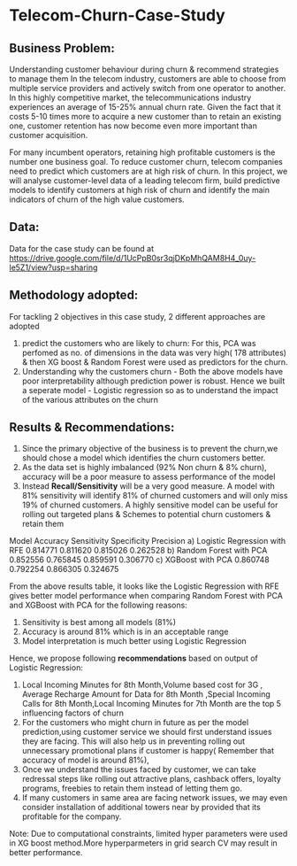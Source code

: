 # Telecom-Churn-Case-Study
## Business Problem:
Understanding customer behaviour during churn & recommend strategies to manage them
In the telecom industry, customers are able to choose from multiple service providers and actively switch from one operator to another. In this highly competitive market, the telecommunications industry experiences an average of 15-25% annual churn rate. Given the fact that it costs 5-10 times more to acquire a new customer than to retain an existing one, customer retention has now become even more important than customer acquisition.

For many incumbent operators, retaining high profitable customers is the number one business goal.
To reduce customer churn, telecom companies need to predict which customers are at high risk of churn.
In this project, we will analyse customer-level data of a leading telecom firm, build predictive models to identify customers at high risk of churn and identify the main indicators of churn of the high value customers.

## Data:
Data for the case study can be found at https://drive.google.com/file/d/1UcPpB0sr3qjDKpMhQAM8H4_0uy-le5Z1/view?usp=sharing

## Methodology adopted:
For tackling 2 objectives in this case study, 2 different approaches are adopted
1) predict the customers who are likely to churn: For this, PCA was perfomed as no. of dimensions in the data was very high( 178 attributes) & then XG boost & Random Forest were used as predictors for the churn.
2) Understanding why the customers churn - Both the above models have poor interpretability although prediction power is robust. Hence we built a seperate model - Logistic regression so as to understand the impact of the various attributes on the churn

## Results & Recommendations:
1. Since the primary objective of the business is to  prevent the churn,we should chose a model which identifies the churn customers better.
2. As the data set is highly imbalanced (92% Non churn & 8% churn), accuracy will be a poor measure to assess performance of the model
3. Instead **Recall/Sensitivity** will be a very good measure. A model with 81% sensitivity will identify 81% of churned customers and will only miss 19% of churned customers. A highly sensitive model can be useful for rolling out targeted plans & Schemes to potential churn customers & retain them

Model	                        	  Accuracy	Sensitivity	Specificity	Precision
a)	Logistic Regression with RFE	0.814771	0.811620	  0.815026  	0.262528
b)	Random Forest with PCA	    	0.852556	0.765845	  0.859591	  0.306770
c)  XGBoost with PCA	            0.860748	0.792254	  0.866305	  0.324675

From the above  results table, it looks like the Logistic Regression with RFE gives better model performance when comparing Random Forest with PCA and XGBoost with PCA for the following reasons:
1. Sensitivity is best among all models (81%)
2. Accuracy is around 81% which is in an acceptable range
3. Model interpretation is much better using Logistic Regression

Hence, we propose following **recommendations** based on output of Logistic Regression:
1. Local Incoming Minutes for 8th Month,Volume based cost for 3G , Average Recharge Amount for Data for 8th Month ,Special Incoming Calls for 8th Month,Local Incoming Minutes for 7th Month are the top 5 influencing factors of churn
2. For the customers who might churn in future as per the model prediction,using customer service we should first understand issues they are facing. This will also help us in preventing rolling out unnecessary promotional plans if customer is happy( Remember that accuracy of model is around 81%),
3. Once we understand the issues faced by customer, we can take redressal steps like rolling out attractive plans, cashback offers, loyalty programs, freebies to retain them instead of letting them go.
4. If many customers in same area are facing network issues, we may even consider installation of additional towers near by provided that its profitable for the company.

Note: Due to computational constraints, limited hyper parameters were used in XG boost method.More hyperparmeters in grid search CV may result in better performance. 
